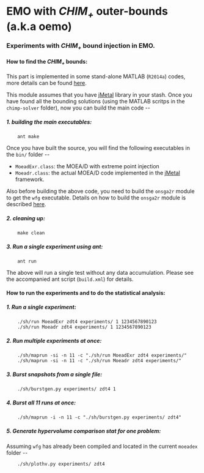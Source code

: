 EMO with *CHIM<sub>+<sub>* outer-bounds (a.k.a oemo)
=====================================================

### Experiments with *CHIM<sub>+<sub>* bound injection in EMO.

#### How to find the *CHIM<sub>+<sub>* bounds:
This part is implemented in some stand-alone MATLAB (`R2014a`) codes, more details can be found [here](https://github.com/chudur-budur/oemo/tree/master/onsga2r/chimp-solver). 

This module assumes that you have [jMetal](https://github.com/jMetal/jMetal) library in your stash. Once you have found all the bounding solutions (using the MATLAB scritps in the `chimp-solver` folder), now you can build the main code --

##### 1. building the main executables:
```shell
	ant make
```
Once you have built the source, you will find the following executables in the `bin/` folder --

  * `MoeadExr.class`: the MOEA/D with extreme point injection
  * `Moeadr.class`: the actual MOEA/D code implemented in the [jMetal](https://github.com/jMetal/jMetal) framework.

Also before building the above code, you need to build the `onsga2r` module to get the `wfg` executable. Details on how to build the `onsga2r` module is described [here](https://github.com/chudur-budur/oemo/blob/master/onsga2r/README.md).

##### 2. cleaning up:
```shell
	make clean
```

##### 3. Run a single experiment using ant:
```shell
	ant run
```

The above will run a single test without any data accumulation. Please see the accompanied ant script (`build.xml`) for details.


#### How to run the experiments and to do the statistical analysis:

##### 1. Run a single experiment:
```shell
	./sh/run MoeadExr zdt4 experiments/ 1 1234567890123
	./sh/run Moeadr zdt4 experiments/ 1 1234567890123
```

##### 2. Run multiple experiments at once:
```shell
	./sh/maprun -si -n 11 -c "./sh/run MoeadExr zdt4 experiments/"
	./sh/maprun -si -n 11 -c "./sh/run Moeadr zdt4 experiments/"
```

##### 3. Burst snapshots from a single file:
```shell
	./sh/burstgen.py experiments/ zdt4 1
```
	
##### 4. Burst all 11 runs at once:
```shell
	./sh/maprun -i -n 11 -c "./sh/burstgen.py experiments/ zdt4"
```

##### 5. Generate hypervolume comparison stat for one problem:

Assuming `wfg` has already been compiled and located in the current `moeadex` folder --
```shell
	./sh/plothv.py experiments/ zdt4
```
